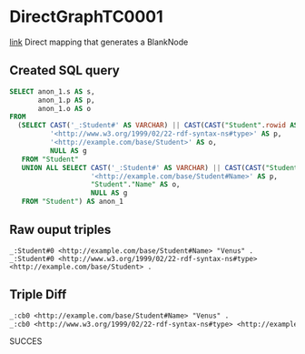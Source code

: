 # DirectGraphTC0001
[link](https://www.w3.org/TR/rdb2rdf-test-cases/#DirectGraphTC0001)
Direct mapping that generates a BlankNode

## Created SQL query
```sql
SELECT anon_1.s AS s,
       anon_1.p AS p,
       anon_1.o AS o
FROM
  (SELECT CAST('_:Student#' AS VARCHAR) || CAST(CAST("Student".rowid AS VARCHAR) AS VARCHAR) AS s,
          '<http://www.w3.org/1999/02/22-rdf-syntax-ns#type>' AS p,
          '<http://example.com/base/Student>' AS o,
          NULL AS g
   FROM "Student"
   UNION ALL SELECT CAST('_:Student#' AS VARCHAR) || CAST(CAST("Student".rowid AS VARCHAR) AS VARCHAR) AS s,
                    '<http://example.com/base/Student#Name>' AS p,
                    "Student"."Name" AS o,
                    NULL AS g
   FROM "Student") AS anon_1
```

## Raw ouput triples
```
_:Student#0 <http://example.com/base/Student#Name> "Venus" .
_:Student#0 <http://www.w3.org/1999/02/22-rdf-syntax-ns#type> <http://example.com/base/Student> .
```

## Triple Diff
```diff
_:cb0 <http://example.com/base/Student#Name> "Venus" .
_:cb0 <http://www.w3.org/1999/02/22-rdf-syntax-ns#type> <http://example.com/base/Student> .
```

SUCCES
